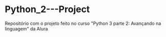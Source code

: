 # Python_2---Project
Repositório com o projeto feito no curso "Python 3 parte 2: Avançando na linguagem" da Alura
